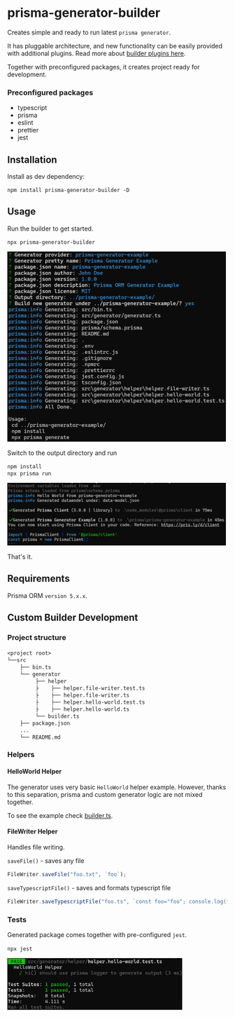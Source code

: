 # prisma-generator-builder

Creates simple and ready to run latest `prisma generator`.

It has pluggable architecture, and new functionality can be easily provided with additional plugins.
Read more about [builder plugins here](README_PLUGINS.md).

Together with preconfigured packages, it creates project ready for development.

### Preconfigured packages

- typescript
- prisma
- eslint
- prettier
- jest

## Installation

Install as dev dependency:

```
npm install prisma-generator-builder -D
```

## Usage

Run the builder to get started. 

```
npx prisma-generator-builder
```


<p><img src="configurator.png" width="500" /></p>


Switch to the output directory and run

```
npm install
npx prisma run 
```

<p><img src="generator.png" width="500" /></p>

That's it.


## Requirements

Prisma ORM `version 5.x.x`.


## Custom Builder Development


### Project structure

```
<project root>
└──src
    ├── bin.ts
    └── generator
         ├── helper
         ├    ├── helper.file-writer.test.ts
         ├    ├── helper.file-writer.ts
         ├    ├── helper.hello-world.test.ts
         ├    ├── helper.hello-world.ts         
         └── builder.ts            
    ├── package.json
    ...
    └── README.md
```


### Helpers

#### HelloWorld Helper

The generator uses very basic `HelloWorld` helper example.
However, thanks  to this separation, prisma and custom generator
logic are not mixed together.

To see the example check [builder.ts](src/generator/generator.ts).


#### FileWriter Helper

Handles file writing.

`saveFile()` - saves any file
```typescript
FileWriter.saveFile("foo.txt", `foo`);
```


`saveTypescriptFile()` - saves and formats typescript file 

```typescript
FileWriter.saveTypescriptFile("foo.ts", `const foo="foo"; console.log(foo);`);
```

### Tests

Generated package comes together with pre-configured `jest`.

`npx jest`

<p><img src="jest.png" width="400" /></p>
